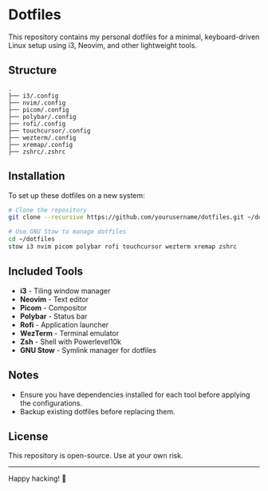 # Dotfiles

This repository contains my personal dotfiles for a minimal, keyboard-driven Linux setup using i3, Neovim, and other lightweight tools.

## Structure
```
.
├── i3/.config
├── nvim/.config
├── picom/.config
├── polybar/.config
├── rofi/.config
├── touchcursor/.config
├── wezterm/.config
├── xremap/.config
├── zshrc/.zshrc
```

## Installation
To set up these dotfiles on a new system:

```sh
# Clone the repository
git clone --recursive https://github.com/yourusername/dotfiles.git ~/dotfiles

# Use GNU Stow to manage dotfiles
cd ~/dotfiles
stow i3 nvim picom polybar rofi touchcursor wezterm xremap zshrc
```

## Included Tools
- **i3** - Tiling window manager
- **Neovim** - Text editor
- **Picom** - Compositor
- **Polybar** - Status bar
- **Rofi** - Application launcher
- **WezTerm** - Terminal emulator
- **Zsh** - Shell with Powerlevel10k
- **GNU Stow** - Symlink manager for dotfiles

## Notes
- Ensure you have dependencies installed for each tool before applying the configurations.
- Backup existing dotfiles before replacing them.

## License
This repository is open-source. Use at your own risk.

---
Happy hacking! 🚀



